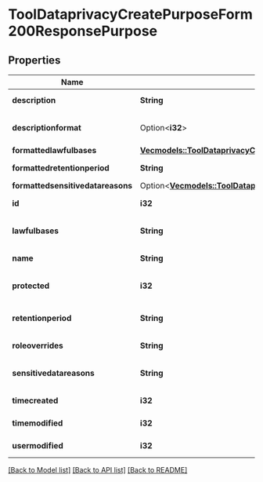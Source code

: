 # ToolDataprivacyCreatePurposeForm200ResponsePurpose

## Properties

Name | Type | Description | Notes
------------ | ------------- | ------------- | -------------
**description** | **String** | The purpose description. | [default to ]
**descriptionformat** | Option<**i32**> | description format (1 = HTML, 0 = MOODLE, 2 = PLAIN, or 4 = MARKDOWN) | [optional][default to 1]
**formattedlawfulbases** | [**Vec<models::ToolDataprivacyCreatePurposeForm200ResponsePurposeFormattedlawfulbasesInner>**](tool_dataprivacy_create_purpose_form_200_response_purpose_formattedlawfulbases_inner.md) |  | 
**formattedretentionperiod** | **String** | formattedretentionperiod | [default to null]
**formattedsensitivedatareasons** | Option<[**Vec<models::ToolDataprivacyCreatePurposeForm200ResponsePurposeFormattedlawfulbasesInner>**](tool_dataprivacy_create_purpose_form_200_response_purpose_formattedlawfulbases_inner.md)> |  | [optional]
**id** | **i32** | id | [default to 0]
**lawfulbases** | **String** | Comma-separated IDs matching records in tool_dataprivacy_lawfulbasis. | [default to null]
**name** | **String** | The purpose name. | [default to null]
**protected** | **i32** | Data retention with higher precedent over user's request to be forgotten. | [default to 0]
**retentionperiod** | **String** | Retention period. ISO_8601 durations format (as in DateInterval format). | [default to ]
**roleoverrides** | **String** | roleoverrides | [default to null]
**sensitivedatareasons** | **String** | Comma-separated IDs matching records in tool_dataprivacy_sensitive | [default to ]
**timecreated** | **i32** | timecreated | [default to 0]
**timemodified** | **i32** | timemodified | [default to 0]
**usermodified** | **i32** | usermodified | [default to 0]

[[Back to Model list]](../README.md#documentation-for-models) [[Back to API list]](../README.md#documentation-for-api-endpoints) [[Back to README]](../README.md)


